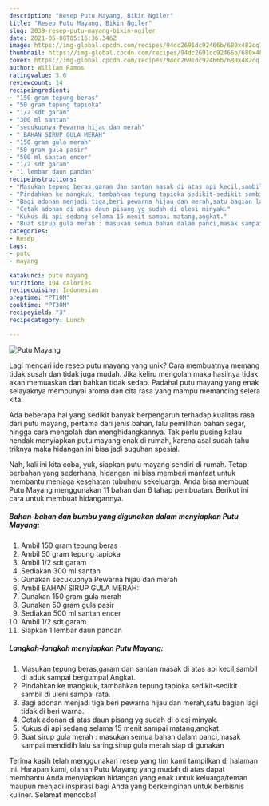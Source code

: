 ```yaml
---
description: "Resep Putu Mayang, Bikin Ngiler"
title: "Resep Putu Mayang, Bikin Ngiler"
slug: 2039-resep-putu-mayang-bikin-ngiler
date: 2021-05-08T05:16:36.346Z
image: https://img-global.cpcdn.com/recipes/94dc2691dc92466b/680x482cq70/putu-mayang-foto-resep-utama.jpg
thumbnail: https://img-global.cpcdn.com/recipes/94dc2691dc92466b/680x482cq70/putu-mayang-foto-resep-utama.jpg
cover: https://img-global.cpcdn.com/recipes/94dc2691dc92466b/680x482cq70/putu-mayang-foto-resep-utama.jpg
author: William Ramos
ratingvalue: 3.6
reviewcount: 14
recipeingredient:
- "150 gram tepung beras"
- "50 gram tepung tapioka"
- "1/2 sdt garam"
- "300 ml santan"
- "secukupnya Pewarna hijau dan merah"
- " BAHAN SIRUP GULA MERAH"
- "150 gram gula merah"
- "50 gram gula pasir"
- "500 ml santan encer"
- "1/2 sdt garam"
- "1 lembar daun pandan"
recipeinstructions:
- "Masukan tepung beras,garam dan santan masak di atas api kecil,sambil di aduk sampai bergumpal,Angkat."
- "Pindahkan ke mangkuk, tambahkan tepung tapioka sedikit-sedikit sambil di uleni sampai rata."
- "Bagi adonan menjadi tiga,beri pewarna hijau dan merah,satu bagian lagi tidak di beri warna."
- "Cetak adonan di atas daun pisang yg sudah di olesi minyak."
- "Kukus di api sedang selama 15 menit sampai matang,angkat."
- "Buat sirup gula merah : masukan semua bahan dalam panci,masak sampai mendidih lalu saring.sirup gula merah siap di gunakan"
categories:
- Resep
tags:
- putu
- mayang

katakunci: putu mayang 
nutrition: 104 calories
recipecuisine: Indonesian
preptime: "PT10M"
cooktime: "PT30M"
recipeyield: "3"
recipecategory: Lunch

---
```



![Putu Mayang](https://img-global.cpcdn.com/recipes/94dc2691dc92466b/680x482cq70/putu-mayang-foto-resep-utama.jpg)

Lagi mencari ide resep putu mayang yang unik? Cara membuatnya memang tidak susah dan tidak juga mudah. Jika keliru mengolah maka hasilnya tidak akan memuaskan dan bahkan tidak sedap. Padahal putu mayang yang enak selayaknya mempunyai aroma dan cita rasa yang mampu memancing selera kita.

Ada beberapa hal yang sedikit banyak berpengaruh terhadap kualitas rasa dari putu mayang, pertama dari jenis bahan, lalu pemilihan bahan segar, hingga cara mengolah dan menghidangkannya. Tak perlu pusing kalau hendak menyiapkan putu mayang enak di rumah, karena asal sudah tahu triknya maka hidangan ini bisa jadi suguhan spesial.




Nah, kali ini kita coba, yuk, siapkan putu mayang sendiri di rumah. Tetap berbahan yang sederhana, hidangan ini bisa memberi manfaat untuk membantu menjaga kesehatan tubuhmu sekeluarga. Anda bisa membuat Putu Mayang menggunakan 11 bahan dan 6 tahap pembuatan. Berikut ini cara untuk membuat hidangannya.

<!--inarticleads1-->

##### Bahan-bahan dan bumbu yang digunakan dalam menyiapkan Putu Mayang:

1. Ambil 150 gram tepung beras
1. Ambil 50 gram tepung tapioka
1. Ambil 1/2 sdt garam
1. Sediakan 300 ml santan
1. Gunakan secukupnya Pewarna hijau dan merah
1. Ambil  BAHAN SIRUP GULA MERAH:
1. Gunakan 150 gram gula merah
1. Gunakan 50 gram gula pasir
1. Sediakan 500 ml santan encer
1. Ambil 1/2 sdt garam
1. Siapkan 1 lembar daun pandan




<!--inarticleads2-->

##### Langkah-langkah menyiapkan Putu Mayang:

1. Masukan tepung beras,garam dan santan masak di atas api kecil,sambil di aduk sampai bergumpal,Angkat.
1. Pindahkan ke mangkuk, tambahkan tepung tapioka sedikit-sedikit sambil di uleni sampai rata.
1. Bagi adonan menjadi tiga,beri pewarna hijau dan merah,satu bagian lagi tidak di beri warna.
1. Cetak adonan di atas daun pisang yg sudah di olesi minyak.
1. Kukus di api sedang selama 15 menit sampai matang,angkat.
1. Buat sirup gula merah : masukan semua bahan dalam panci,masak sampai mendidih lalu saring.sirup gula merah siap di gunakan




Terima kasih telah menggunakan resep yang tim kami tampilkan di halaman ini. Harapan kami, olahan Putu Mayang yang mudah di atas dapat membantu Anda menyiapkan hidangan yang enak untuk keluarga/teman maupun menjadi inspirasi bagi Anda yang berkeinginan untuk berbisnis kuliner. Selamat mencoba!
